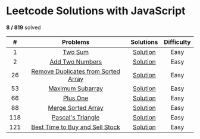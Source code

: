 # Leetcode Solutions with JavaScript 

**8 / 819** solved


| # | Problems | Solutions | Difficulty |
|:---:|:---:|:---:|:---:|
| 1 | [Two Sum](https://leetcode.com/problems/two-sum/) | [Solution](https://github.com/JSMagician/leetcode/blob/master/solutions/0001%20Two%20Sum/1%20Two%20Sum.js) |  Easy |
| 2 | [Add Two Numbers](https://leetcode.com/problems/add-two-numbers/description/) | [Solution](https://github.com/JSMagician/leetcode/tree/master/solutions/0002%20Add%20Two%20Numbers) | Easy |
| 26 | [Remove Duplicates from Sorted Array](https://leetcode.com/problems/remove-duplicates-from-sorted-array/description/) | [Solution](https://github.com/JSMagician/leetcode/tree/master/solutions/0026%20Remove%20Duplicates%20from%20Sorted%20Array) | Easy |
| 53 | [Maximum Subarray](https://leetcode.com/problems/maximum-subarray/description/) | [Solution](https://github.com/JSMagician/leetcode/tree/master/solutions/0053%20Maximum%20Subarray) | Easy |
| 66 | [Plus One](https://leetcode.com/problems/plus-one/description/) | [Solution](https://github.com/JSMagician/leetcode/tree/master/solutions/0066%20Plus%20One) |  Easy |
| 88 | [Merge Sorted Array](https://leetcode.com/problems/merge-sorted-array/description/) | [Solution](https://github.com/JSMagician/leetcode/tree/master/solutions/0088%20Merge%20Sorted%20Array) |  Easy |
| 118 | [Pascal's Triangle](https://leetcode.com/problems/pascals-triangle/description/) | [Solution](https://github.com/JSMagician/leetcode/tree/master/solutions/0118%20Pascal's%20Triangle) |  Easy |
| 121 | [Best Time to Buy and Sell Stock](https://leetcode.com/problems/best-time-to-buy-and-sell-stock/description/) | [Solution](https://github.com/JSMagician/leetcode/tree/master/solutions/0121%20Best%20Time%20to%20Buy%20and%20Sell%20Stock) |  Easy |